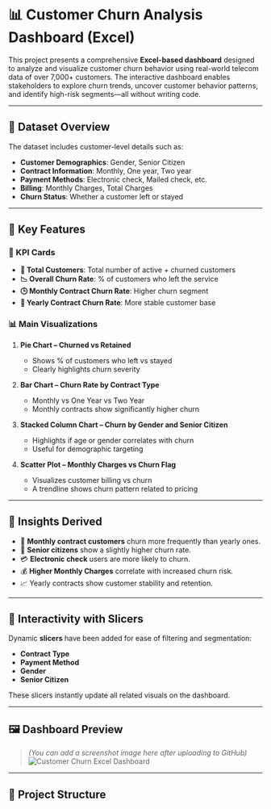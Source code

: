 # 📊 Customer Churn Analysis Dashboard (Excel)

This project presents a comprehensive **Excel-based dashboard** designed to analyze and visualize customer churn behavior using real-world telecom data of over 7,000+ customers. The interactive dashboard enables stakeholders to explore churn trends, uncover customer behavior patterns, and identify high-risk segments—all without writing code.

---

## 📁 Dataset Overview

The dataset includes customer-level details such as:

- **Customer Demographics**: Gender, Senior Citizen
- **Contract Information**: Monthly, One year, Two year
- **Payment Methods**: Electronic check, Mailed check, etc.
- **Billing**: Monthly Charges, Total Charges
- **Churn Status**: Whether a customer left or stayed

---

## 🚀 Key Features

### 🔷 KPI Cards

- **👥 Total Customers**: Total number of active + churned customers  
- **📉 Overall Churn Rate**: % of customers who left the service  
- **🕒 Monthly Contract Churn Rate**: Higher churn segment  
- **🔐 Yearly Contract Churn Rate**: More stable customer base  

### 📊 Main Visualizations

1. **Pie Chart – Churned vs Retained**  
   - Shows % of customers who left vs stayed  
   - Clearly highlights churn severity  

2. **Bar Chart – Churn Rate by Contract Type**  
   - Monthly vs One Year vs Two Year  
   - Monthly contracts show significantly higher churn  

3. **Stacked Column Chart – Churn by Gender and Senior Citizen**  
   - Highlights if age or gender correlates with churn  
   - Useful for demographic targeting  

4. **Scatter Plot – Monthly Charges vs Churn Flag**  
   - Visualizes customer billing vs churn  
   - A trendline shows churn pattern related to pricing  

---

## 🧠 Insights Derived

- 🔁 **Monthly contract customers** churn more frequently than yearly ones.
- 👵 **Senior citizens** show a slightly higher churn rate.
- 💳 **Electronic check** users are more likely to churn.
- 💰 **Higher Monthly Charges** correlate with increased churn risk.
- 📈 Yearly contracts show customer stability and retention.

---

## 🧩 Interactivity with Slicers

Dynamic **slicers** have been added for ease of filtering and segmentation:

- **Contract Type**
- **Payment Method**
- **Gender**
- **Senior Citizen**

These slicers instantly update all related visuals on the dashboard.

---

## 🖼️ Dashboard Preview

> *(You can add a screenshot image here after uploading to GitHub)*  
![Customer Churn Excel Dashboard](Screenshots/churn_dashboard.png)

---

## 📂 Project Structure

